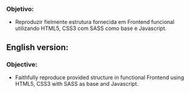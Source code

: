### Objetivo:

* Reproduzir fielmente estrutura fornecida em Frontend funcional utilizando HTML5, CSS3 com SASS como base e Javascript.

## English version:
### Objective:

* Faithfully reproduce provided structure in functional Frontend using HTML5, CSS3 with SASS as base and Javascript.

